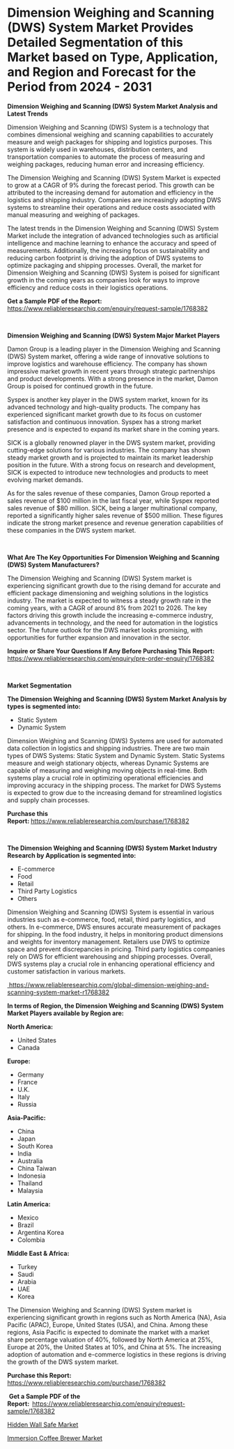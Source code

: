 <p><h1>Dimension Weighing and Scanning (DWS) System Market Provides Detailed Segmentation of this Market based on Type, Application, and Region and Forecast for the Period from 2024 - 2031</h1></p><p><strong>Dimension Weighing and Scanning (DWS) System Market Analysis and Latest Trends</strong></p>
<p><p>Dimension Weighing and Scanning (DWS) System is a technology that combines dimensional weighing and scanning capabilities to accurately measure and weigh packages for shipping and logistics purposes. This system is widely used in warehouses, distribution centers, and transportation companies to automate the process of measuring and weighing packages, reducing human error and increasing efficiency.</p><p>The Dimension Weighing and Scanning (DWS) System Market is expected to grow at a CAGR of 9% during the forecast period. This growth can be attributed to the increasing demand for automation and efficiency in the logistics and shipping industry. Companies are increasingly adopting DWS systems to streamline their operations and reduce costs associated with manual measuring and weighing of packages.</p><p>The latest trends in the Dimension Weighing and Scanning (DWS) System Market include the integration of advanced technologies such as artificial intelligence and machine learning to enhance the accuracy and speed of measurements. Additionally, the increasing focus on sustainability and reducing carbon footprint is driving the adoption of DWS systems to optimize packaging and shipping processes. Overall, the market for Dimension Weighing and Scanning (DWS) System is poised for significant growth in the coming years as companies look for ways to improve efficiency and reduce costs in their logistics operations.</p></p>
<p><strong>Get a Sample PDF of the Report:&nbsp;</strong> <a href="https://www.reliableresearchiq.com/enquiry/request-sample/1768382">https://www.reliableresearchiq.com/enquiry/request-sample/1768382</a></p>
<p>&nbsp;</p>
<p><strong>Dimension Weighing and Scanning (DWS) System Major Market Players</strong></p>
<p><p>Damon Group is a leading player in the Dimension Weighing and Scanning (DWS) System market, offering a wide range of innovative solutions to improve logistics and warehouse efficiency. The company has shown impressive market growth in recent years through strategic partnerships and product developments. With a strong presence in the market, Damon Group is poised for continued growth in the future.</p><p>Syspex is another key player in the DWS system market, known for its advanced technology and high-quality products. The company has experienced significant market growth due to its focus on customer satisfaction and continuous innovation. Syspex has a strong market presence and is expected to expand its market share in the coming years.</p><p>SICK is a globally renowned player in the DWS system market, providing cutting-edge solutions for various industries. The company has shown steady market growth and is projected to maintain its market leadership position in the future. With a strong focus on research and development, SICK is expected to introduce new technologies and products to meet evolving market demands.</p><p>As for the sales revenue of these companies, Damon Group reported a sales revenue of $100 million in the last fiscal year, while Syspex reported sales revenue of $80 million. SICK, being a larger multinational company, reported a significantly higher sales revenue of $500 million. These figures indicate the strong market presence and revenue generation capabilities of these companies in the DWS system market.</p></p>
<p>&nbsp;</p>
<p><strong>What Are The Key Opportunities For Dimension Weighing and Scanning (DWS) System Manufacturers?</strong></p>
<p><p>The Dimension Weighing and Scanning (DWS) System market is experiencing significant growth due to the rising demand for accurate and efficient package dimensioning and weighing solutions in the logistics industry. The market is expected to witness a steady growth rate in the coming years, with a CAGR of around 8% from 2021 to 2026. The key factors driving this growth include the increasing e-commerce industry, advancements in technology, and the need for automation in the logistics sector. The future outlook for the DWS market looks promising, with opportunities for further expansion and innovation in the sector.</p></p>
<p><strong>Inquire or Share Your Questions If Any Before Purchasing This Report:</strong> <a href="https://www.reliableresearchiq.com/enquiry/pre-order-enquiry/1768382">https://www.reliableresearchiq.com/enquiry/pre-order-enquiry/1768382</a></p>
<p>&nbsp;</p>
<p><strong>Market Segmentation</strong></p>
<p><strong>The Dimension Weighing and Scanning (DWS) System Market Analysis by types is segmented into:</strong></p>
<p><ul><li>Static System</li><li>Dynamic System</li></ul></p>
<p><p>Dimension Weighing and Scanning (DWS) Systems are used for automated data collection in logistics and shipping industries. There are two main types of DWS Systems: Static System and Dynamic System. Static Systems measure and weigh stationary objects, whereas Dynamic Systems are capable of measuring and weighing moving objects in real-time. Both systems play a crucial role in optimizing operational efficiencies and improving accuracy in the shipping process. The market for DWS Systems is expected to grow due to the increasing demand for streamlined logistics and supply chain processes.</p></p>
<p><strong>Purchase this Report:&nbsp;</strong><a href="https://www.reliableresearchiq.com/purchase/1768382">https://www.reliableresearchiq.com/purchase/1768382</a></p>
<p>&nbsp;</p>
<p><strong>The Dimension Weighing and Scanning (DWS) System Market Industry Research by Application is segmented into:</strong></p>
<p><ul><li>E-commerce</li><li>Food</li><li>Retail</li><li>Third Party Logistics</li><li>Others</li></ul></p>
<p><p>Dimension Weighing and Scanning (DWS) System is essential in various industries such as e-commerce, food, retail, third party logistics, and others. In e-commerce, DWS ensures accurate measurement of packages for shipping. In the food industry, it helps in monitoring product dimensions and weights for inventory management. Retailers use DWS to optimize space and prevent discrepancies in pricing. Third party logistics companies rely on DWS for efficient warehousing and shipping processes. Overall, DWS systems play a crucial role in enhancing operational efficiency and customer satisfaction in various markets.</p></p>
<p><a href="https://www.reliableresearchiq.com/global-dimension-weighing-and-scanning-system-market-r1768382">&nbsp;https://www.reliableresearchiq.com/global-dimension-weighing-and-scanning-system-market-r1768382</a></p>
<p><strong>In terms of Region, the Dimension Weighing and Scanning (DWS) System Market Players available by Region are:</strong></p>
<p>
    <p> <strong> North America: </strong>
        <ul>
            <li>United States</li>
            <li>Canada</li>
        </ul>
        </p> 
    <p> <strong> Europe: </strong>
        <ul>
            <li>Germany</li>
            <li>France</li>
            <li>U.K.</li>
            <li>Italy</li>
            <li>Russia</li>
        </ul>
        </p> 
    <p> <strong> Asia-Pacific: </strong>
        <ul>
            <li>China</li>
            <li>Japan</li>
            <li>South Korea</li>
            <li>India</li>
            <li>Australia</li>
            <li>China Taiwan</li>
            <li>Indonesia</li>
            <li>Thailand</li>
            <li>Malaysia</li>
        </ul>
        </p> 
    <p> <strong> Latin America: </strong>
        <ul>
            <li>Mexico</li>
            <li>Brazil</li>
            <li>Argentina Korea</li>
            <li>Colombia</li>
        </ul>
        </p> 
    <p> <strong> Middle East & Africa: </strong>
        <ul>
            <li>Turkey</li>
            <li>Saudi</li>
            <li>Arabia</li>
            <li>UAE</li>
            <li>Korea</li>
        </ul>
    </p>
    </p>
<p><p>The Dimension Weighing and Scanning (DWS) System market is experiencing significant growth in regions such as North America (NA), Asia Pacific (APAC), Europe, United States (USA), and China. Among these regions, Asia Pacific is expected to dominate the market with a market share percentage valuation of 40%, followed by North America at 25%, Europe at 20%, the United States at 10%, and China at 5%. The increasing adoption of automation and e-commerce logistics in these regions is driving the growth of the DWS system market.</p></p>
<p><strong>Purchase this Report: </strong><a href="https://www.reliableresearchiq.com/purchase/1768382">https://www.reliableresearchiq.com/purchase/1768382</a></p>
<p>&nbsp;<strong>Get a Sample PDF of the Report:&nbsp;&nbsp;</strong><a href="https://www.reliableresearchiq.com/enquiry/request-sample/1768382">https://www.reliableresearchiq.com/enquiry/request-sample/1768382</a></p>
<p><strong></strong></p>
<p><p><a href="https://medium.com/@sagorhossaincs33_80453/hidden-wall-safe-industry-analysis-report-its-market-size-growing-with-a-cagr-of-9-5-91757a16296a">Hidden Wall Safe Market</a></p><p><a href="https://medium.com/@caseyshhand587/immersion-coffee-brewer-market-trends-a-detailed-study-of-its-market-segmentation-and-analyzing-cabd081e638c">Immersion Coffee Brewer Market</a></p></p>
